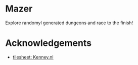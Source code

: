 # Mazer
Explore randomyl generated dungeons and race to the finish!

# Acknowledgements
- [tilesheet: Kenney.nl](https://www.kenney.nl/assets/tiny-dungeon)
